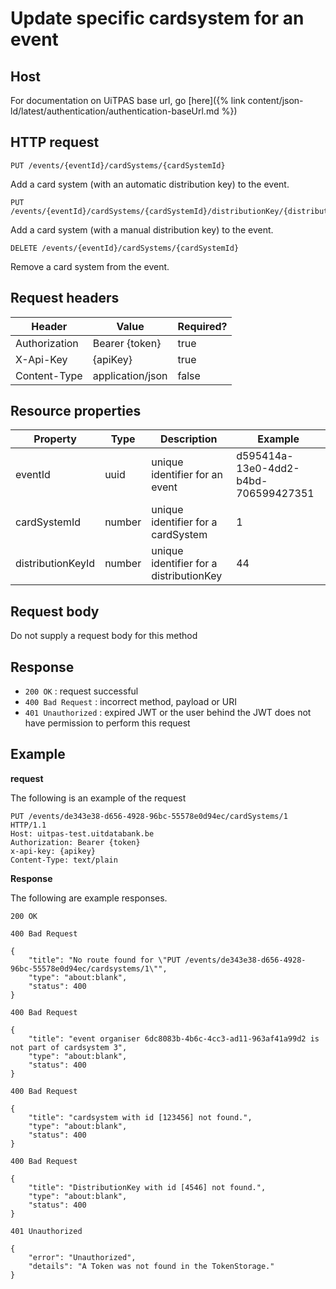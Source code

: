 ---
---

# Update specific cardsystem for an event

## Host

 For documentation on UiTPAS base url, go [here]({% link content/json-ld/latest/authentication/authentication-baseUrl.md %})

## HTTP request

```
PUT /events/{eventId}/cardSystems/{cardSystemId}
```
Add a card system (with an automatic distribution key) to the event.

```
PUT /events/{eventId}/cardSystems/{cardSystemId}/distributionKey/{distributionKeyId}
```
Add a card system (with a manual distribution key) to the event.

```
DELETE /events/{eventId}/cardSystems/{cardSystemId}
```
Remove a card system from the event.

## Request headers

| Header        | Value            | Required? |
| ------------- | ---------------- | --------- |
| Authorization | Bearer {token}   | true      |
| X-Api-Key     | {apiKey}         | true      |
| Content-Type  | application/json | false     |

## Resource properties

| Property | Type | Description | Example |
|--|--|--|--|
| eventId | uuid | unique identifier for an event | d595414a-13e0-4dd2-b4bd-706599427351 |
| cardSystemId | number | unique identifier for a cardSystem | 1 |
| distributionKeyId | number | unique identifier for a distributionKey | 44 |

## Request body

Do not supply a request body for this method

## Response

* `200 OK` : request successful
* `400 Bad Request` : incorrect method, payload or URI
* `401 Unauthorized` : expired JWT or the user behind the JWT does not have permission to perform this request

## Example

**request**

The following is an example of the request

```
PUT /events/de343e38-d656-4928-96bc-55578e0d94ec/cardSystems/1 HTTP/1.1
Host: uitpas-test.uitdatabank.be
Authorization: Bearer {token}
x-api-key: {apikey}
Content-Type: text/plain
```

**Response**

The following are example responses.

```
200 OK
```

```
400 Bad Request

{
    "title": "No route found for \"PUT /events/de343e38-d656-4928-96bc-55578e0d94ec/cardsystems/1\"",
    "type": "about:blank",
    "status": 400
}
```

```
400 Bad Request

{
    "title": "event organiser 6dc8083b-4b6c-4cc3-ad11-963af41a99d2 is not part of cardsystem 3",
    "type": "about:blank",
    "status": 400
}
```

```
400 Bad Request

{
    "title": "cardsystem with id [123456] not found.",
    "type": "about:blank",
    "status": 400
}
```
```
400 Bad Request

{
    "title": "DistributionKey with id [4546] not found.",
    "type": "about:blank",
    "status": 400
}
```

```
401 Unauthorized

{
    "error": "Unauthorized",
    "details": "A Token was not found in the TokenStorage."
}
```

